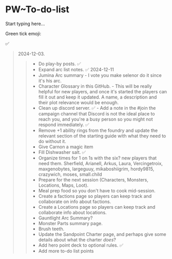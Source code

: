 # PW~To-do-list

Start typing here...

Green tick emoji: 

✅

> 2024-12-03.
>> - Do play-by posts. ✅
>> - Expand arc list notes. ✅
> 2024-12-11
>> - Jumina Arc summary
       - I vote you make selenor do it since it's his arc.
>> - Character Glossary in this GitHub.
       - This will be really helpful for new players, and once it's started the players can fill it out and keep it updated. A name, a description and their plot relevance would be enough.
>> - Clean up discord server. ✅
       - Add a note in the #join the campaign channel that Discord is not the ideal place to reach you, and you're a busy person so you might not respond immediately. ✅
>> - Remove +1 ability rings from the foundry and update the relevant section of the starting guide with what they need to do without it.
>> - Give Carnon a magic item 
>> - Fill Dishwasher salt. ✅
>> - Organize times for 1 on 1s with the six? new players that need them. Sherfield, Arianell, Arkus, Laura, Vercingetroix, maxgenobytes, largeguuy, mikaboshiigrim, hordy9815, crazywich, moses, small.child
>> - Prepare for the next session (Characters, Monsters, Locations, Maps, Loot).
>> - Meal prep food so you don't have to cook mid-session.
>> - Create a factions page so players can keep track and collaborate on info about factions.
>> - Create a Locations page so players can keep track and collaborate info about locations.
>> - Gauntlight Arc Summary?
>> - Monster Parts summary page.
>> - Brush teeth.
>> - Update the Sandpoint Charter page, and perhaps give some details about what the charter *does*?
>> - Add hero point deck to optional rules. ✅
>> - Add more to-do list points
